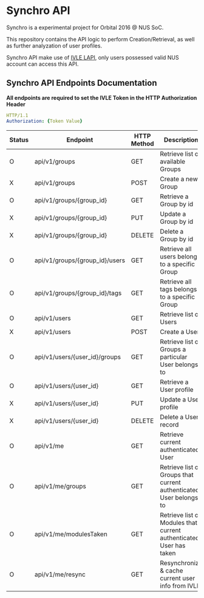 # Synchro API

Synchro is a experimental project for Orbital 2016 @ NUS SoC.

This repository contains the API logic to perform Creation/Retrieval, as well as further analyzation of user profiles.

Synchro API make use of [IVLE LAPI](https://wiki.nus.edu.sg/display/ivlelapi/Summary), only users possessed valid NUS account can access this API.

## Synchro API Endpoints Documentation

**All endpoints are required to set the IVLE Token in the HTTP Authorization Header**

```yaml
HTTP/1.1
Authorization: {Token Value}
```

 Status | Endpoint | HTTP Method | Description | Request Parameters | Response Parameters 
--------|----------|-------------|-------------|--------------------|---------------------
 O | api/v1/groups | GET | Retrieve list of available Groups ||
 X | api/v1/groups | POST | Create a new Group ||
 O | api/v1/groups/{group_id} | GET | Retrieve a Group by id ||
 X | api/v1/groups/{group_id} | PUT | Update a Group by id ||
 X | api/v1/groups/{group_id} | DELETE | Delete a Group by id ||
 O | api/v1/groups/{group_id}/users | GET | Retrieve all users belongs to a specific Group ||
 O | api/v1/groups/{group_id}/tags | GET | Retrieve all tags belongs to a specific Group ||
 O | api/v1/users | GET | Retrieve list of Users ||
 X | api/v1/users | POST | Create a User ||
 O | api/v1/users/{user_id}/groups | GET | Retrieve list of Groups a particular User belongs to ||
 O | api/v1/users/{user_id} | GET | Retrieve a User profile ||
 X | api/v1/users/{user_id} | PUT | Update a User profile ||
 X | api/v1/users/{user_id} | DELETE | Delete a User record ||
 O | api/v1/me | GET | Retrieve current authenticated User ||
 O | api/v1/me/groups | GET | Retrieve list of Groups that current authenticated User belongs to ||
 O | api/v1/me/modulesTaken | GET | Retrieve list of Modules that current authenticated User has taken ||
 O | api/v1/me/resync | GET | Resynchronize & cache current user info from IVLE ||